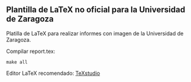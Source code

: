 ## Plantilla de LaTeX no oficial para la Universidad de Zaragoza

Platilla de LaTeX para realizar informes con imagen de la Universidad de Zaragoza.

Compilar report.tex:

```
make all
``` 

Editor LaTeX recomendado: [TeXstudio](https://www.texstudio.org/)
